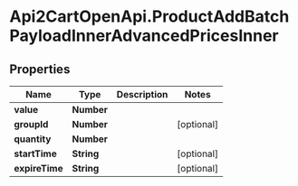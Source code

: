 # Api2CartOpenApi.ProductAddBatchPayloadInnerAdvancedPricesInner

## Properties

Name | Type | Description | Notes
------------ | ------------- | ------------- | -------------
**value** | **Number** |  | 
**groupId** | **Number** |  | [optional] 
**quantity** | **Number** |  | 
**startTime** | **String** |  | [optional] 
**expireTime** | **String** |  | [optional] 



